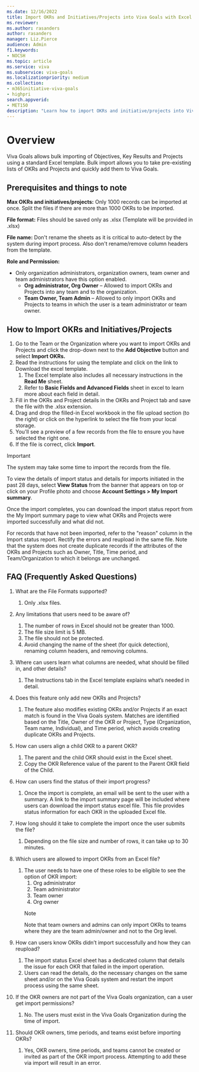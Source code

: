 ```yaml
---
ms.date: 12/16/2022
title: Import OKRs and Initiatives/Projects into Viva Goals with Excel
ms.reviewer: 
ms.author: rasanders
author: rasanders
manager: Liz.Pierce     
audience: Admin
f1.keywords:
- NOCSH
ms.topic: article
ms.service: viva
ms.subservice: viva-goals
ms.localizationpriority: medium
ms.collection:  
- m365initiative-viva-goals
- highpri  
search.appverid:
- MET150
description: "Learn how to import OKRs and initiative/projects into Viva goals through a standard Excel Template"
---
```


# Overview 

Viva Goals allows bulk importing of Objectives, Key Results and Projects using a standard Excel template. Bulk import allows you to take pre-existing lists of OKRs and Projects and quickly add them to Viva Goals. 

## Prerequisites and things to note 

**Max OKRs and initiatives/projects:** Only 1000 records can be imported at once. Split the files if there are more than 1000 OKRs to be imported.

**File format:** Files should be saved only as .xlsx (Template will be provided in .xlsx)

**File name:** Don't rename the sheets as it is critical to auto-detect by the system during import process. Also don't rename/remove column headers from the template.

**Role and Permission:**

- Only organization administrators, organization owners, team owner and team administrators have this option enabled.
    - **Org administrator, Org Owner** – Allowed to import OKRs and Projects into any team and to the organization.
    - **Team Owner, Team Admin** – Allowed to only import OKRs and Projects to teams in which the user is a team administrator or team owner. 

## How to Import OKRs and Initiatives/Projects

1. Go to the Team or the Organization where you want to import OKRs and Projects and click  the drop-down next to the **Add Objective** button and select **Import OKRs.**
1. Read the instructions for using the template and click on the link to Download the excel template.
    1. The Excel template also includes all necessary instructions in the **Read Me** sheet.  
    1. Refer to **Basic Fields and Advanced Fields** sheet in excel to learn more about each field in detail.  
1. Fill in the OKRs and Project details in the OKRs and Project tab and save the file with the .xlsx extension.
1. Drag and drop the filled-in Excel workbook in the file upload section (to the right) or click on the hyperlink to select the file from your local storage.
1. You'll see a preview of a few records from the file to ensure you have selected the right one.
1. If the file is correct, click **Import**.

> [!IMPORTANT]
> The system may take some time to import the records from the file.

To view the details of import status and details for imports initiated in the past 28 days, select **View Status** from the banner that appears on top or click on your Profile photo and choose **Account Settings > My Import summary**.

Once the import completes, you can download the import status report from the My Import summary page to view what OKRs and Projects were imported successfully and what did not.

For records that have not been imported, refer to the "reason" column in the Import status report. Rectify the errors and reupload in the same file. Note that the system does not create duplicate records if the attributes of the OKRs and Projects such as Owner, Title, Time period, and Team/Organization to which it belongs are unchanged.

 ## FAQ (Frequently Asked Questions)

1. What are the File Formats supported? 
    1. Only .xlsx files.

1. Any limitations that users need to be aware of? 
    1. The number of rows in Excel should not be greater than 1000. 
    1. The file size limit is 5 MB. 
    1. The file should not be protected. 
    1. Avoid changing the name of the sheet (for quick detection), renaming column headers, and removing columns. 

1. Where can users learn what columns are needed, what should be filled in, and other details? 
    1. The Instructions tab in the Excel template explains what’s needed in detail.

1. Does this feature only add new OKRs and Projects? 
    1. The feature also modifies existing OKRs and/or Projects if an exact match is found in the Viva Goals system. Matches are identified based on the Title, Owner of the OKR or Project, Type (Organization, Team name, Individual), and Time period, which avoids creating duplicate OKRs and Projects.

1. How can users align a child OKR to a parent OKR? 
    1. The parent and the child OKR should exist in the Excel sheet.  
    1. Copy the OKR Reference value of the parent to the Parent OKR field of the Child.

1. How can users find the status of their import progress? 
    1. Once the import is complete, an email will be sent to the user with a summary. A link to the import summary page will be included where users can download the import status excel file. This file provides status information for each OKR in the uploaded Excel file. 

1. How long should it take to complete the import once the user submits the file? 
    1. Depending on the file size and number of rows, it can take up to 30 minutes. 

1. Which users are allowed to import OKRs from an Excel file? 
    1. The user needs to have one of these roles to be eligible to see the option of OKR import: 
        1. Org administrator 
        1. Team administrator 
        1. Team owner 
        1. Org owner 
        > [!NOTE]
        > Note that team owners and admins can only import OKRs to teams where they are the team admin/owner and not to the Org level. 

1. How can users know OKRs didn’t import successfully and how they can reupload? 
    1. The import status Excel sheet has a dedicated column that details the issue for each OKR that failed in the import operation. 
    1. Users can read the details, do the necessary changes on the same sheet and/or on the Viva Goals system and restart the import process using the same sheet. 

1. If the OKR owners are not part of the Viva Goals organization, can a user get import permissions? 
    1. No. The users must exist in the Viva Goals Organization during the time of import. 

1. Should OKR owners, time periods, and teams exist before importing OKRs? 
    1. Yes, OKR owners, time periods, and teams cannot be created or invited as part of the OKR import process. Attempting to add these via import will result in an error.

